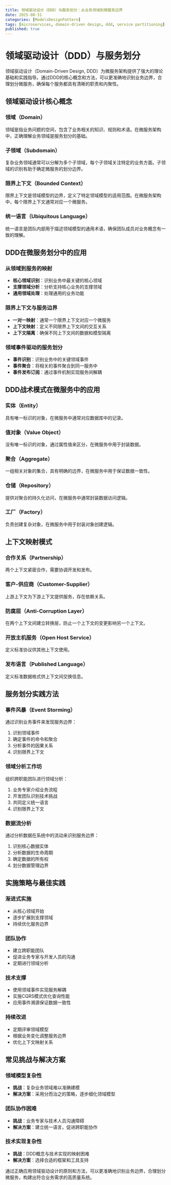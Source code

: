 ```yaml
---
title: 领域驱动设计（DDD）与服务划分：从业务领域到微服务边界
date: 2025-08-31
categories: [ModelsDesignPattern]
tags: [microservices, domain-driven design, ddd, service partitioning]
published: true
---
```


# 领域驱动设计（DDD）与服务划分

领域驱动设计（Domain-Driven Design, DDD）为微服务架构提供了强大的理论基础和实践指导。通过DDD的核心概念和方法，可以更准确地识别业务边界，合理划分微服务，确保每个服务都具有清晰的职责和内聚性。

## 领域驱动设计核心概念

### 领域（Domain）
领域是指业务问题的空间，包含了业务相关的知识、规则和术语。在微服务架构中，正确理解业务领域是服务划分的基础。

### 子领域（Subdomain）
复杂业务领域通常可以分解为多个子领域，每个子领域关注特定的业务方面。子领域的识别有助于确定微服务的划分边界。

### 限界上下文（Bounded Context）
限界上下文是领域模型的边界，定义了特定领域模型的适用范围。在微服务架构中，每个限界上下文通常对应一个微服务。

### 统一语言（Ubiquitous Language）
统一语言是团队内部用于描述领域模型的通用术语，确保团队成员对业务概念有一致的理解。

## DDD在微服务划分中的应用

### 从领域到服务的映射
- **核心领域识别**：识别业务中最关键的核心领域
- **支撑领域分析**：分析支持核心业务的支撑领域
- **通用领域处理**：处理通用的业务功能

### 限界上下文与服务边界
- **一对一映射**：通常一个限界上下文对应一个微服务
- **上下文映射**：定义不同限界上下文间的交互关系
- **上下文隔离**：确保不同上下文间的数据和模型隔离

### 领域事件驱动的服务划分
- **事件识别**：识别业务中的关键领域事件
- **事件聚合**：将相关的事件聚合到同一服务中
- **事件发布订阅**：通过事件机制实现服务间解耦

## DDD战术模式在微服务中的应用

### 实体（Entity）
具有唯一标识的对象，在微服务中通常对应数据库中的记录。

### 值对象（Value Object）
没有唯一标识的对象，通过属性值来区分，在微服务中用于封装数据。

### 聚合（Aggregate）
一组相关对象的集合，具有明确的边界，在微服务中用于保证数据一致性。

### 仓储（Repository）
提供对聚合的持久化访问，在微服务中通常封装数据访问逻辑。

### 工厂（Factory）
负责创建复杂对象，在微服务中用于封装对象创建逻辑。

## 上下文映射模式

### 合作关系（Partnership）
两个上下文紧密合作，需要协调开发和发布。

### 客户-供应商（Customer-Supplier）
上游上下文为下游上下文提供服务，存在依赖关系。

### 防腐层（Anti-Corruption Layer）
在两个上下文间建立转换层，防止一个上下文的变更影响另一个上下文。

### 开放主机服务（Open Host Service）
定义标准协议供其他上下文使用。

### 发布语言（Published Language）
定义标准数据格式供上下文间交换信息。

## 服务划分实践方法

### 事件风暴（Event Storming）
通过识别业务事件来发现服务边界：
1. 识别领域事件
2. 确定事件的命令和聚合
3. 分析事件的因果关系
4. 识别限界上下文

### 领域分析工作坊
组织跨职能团队进行领域分析：
1. 业务专家介绍业务流程
2. 开发团队识别技术挑战
3. 共同定义统一语言
4. 识别限界上下文

### 数据流分析
通过分析数据在系统中的流动来识别服务边界：
1. 识别核心数据实体
2. 分析数据的生命周期
3. 确定数据的所有权
4. 划分数据管理边界

## 实施策略与最佳实践

### 渐进式实施
- 从核心领域开始
- 逐步扩展到支撑领域
- 持续优化服务边界

### 团队协作
- 建立跨职能团队
- 促进业务专家与开发人员的沟通
- 定期进行领域分析

### 技术支撑
- 使用领域事件实现服务解耦
- 实施CQRS模式优化查询性能
- 应用事件溯源保证数据一致性

### 持续改进
- 定期评审领域模型
- 根据业务变化调整服务边界
- 优化上下文映射关系

## 常见挑战与解决方案

### 领域模型复杂性
- **挑战**：复杂业务领域难以准确建模
- **解决方案**：采用分而治之的策略，逐步细化领域模型

### 团队协作困难
- **挑战**：业务专家与技术人员沟通障碍
- **解决方案**：建立统一语言，促进跨职能协作

### 技术实现复杂性
- **挑战**：DDD概念与技术实现的映射困难
- **解决方案**：选择合适的框架和工具支持

通过正确应用领域驱动设计的原则和方法，可以更准确地识别业务边界，合理划分微服务，构建出符合业务需求的高质量系统。